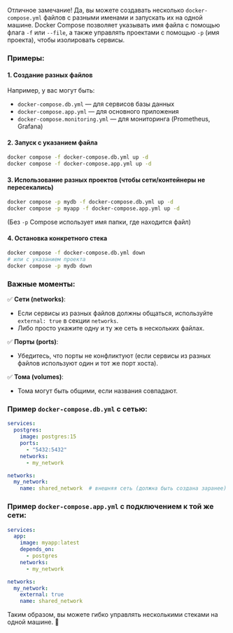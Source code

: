 Отличное замечание! Да, вы можете создавать несколько `docker-compose.yml` файлов с разными именами и запускать их на одной машине. Docker Compose позволяет указывать имя файла с помощью флага `-f` или `--file`, а также управлять проектами с помощью `-p` (имя проекта), чтобы изолировать сервисы.  

### Примеры:  

#### 1. **Создание разных файлов**  
Например, у вас могут быть:  
- `docker-compose.db.yml` — для сервисов базы данных  
- `docker-compose.app.yml` — для основного приложения  
- `docker-compose.monitoring.yml` — для мониторинга (Prometheus, Grafana)  

#### 2. **Запуск с указанием файла**  
```bash
docker compose -f docker-compose.db.yml up -d
docker compose -f docker-compose.app.yml up -d
```

#### 3. **Использование разных проектов (чтобы сети/контейнеры не пересекались)**  
```bash
docker compose -p mydb -f docker-compose.db.yml up -d
docker compose -p myapp -f docker-compose.app.yml up -d
```
(Без `-p` Compose использует имя папки, где находится файл)  

#### 4. **Остановка конкретного стека**  
```bash
docker compose -f docker-compose.db.yml down
# или с указанием проекта
docker compose -p mydb down
```

### Важные моменты:  
✅ **Сети (networks)**:  
- Если сервисы из разных файлов должны общаться, используйте `external: true` в секции `networks`.  
- Либо просто укажите одну и ту же сеть в нескольких файлах.  

✅ **Порты (ports)**:  
- Убедитесь, что порты не конфликтуют (если сервисы из разных файлов используют один и тот же порт хоста).  

✅ **Тома (volumes)**:  
- Тома могут быть общими, если названия совпадают.  

### Пример `docker-compose.db.yml` с сетью:  
```yaml
services:
  postgres:
    image: postgres:15
    ports:
      - "5432:5432"
    networks:
      - my_network

networks:
  my_network:
    name: shared_network  # внешняя сеть (должна быть создана заранее)
```

### Пример `docker-compose.app.yml` с подключением к той же сети:  
```yaml
services:
  app:
    image: myapp:latest
    depends_on:
      - postgres
    networks:
      - my_network

networks:
  my_network:
    external: true
    name: shared_network
```

Таким образом, вы можете гибко управлять несколькими стеками на одной машине. 🚀
